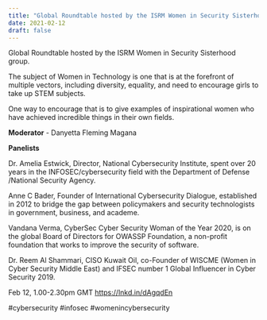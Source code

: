 ```yaml
---
title: "Global Roundtable hosted by the ISRM Women in Security Sisterhood group."
date: 2021-02-12
draft: false
---
```



Global Roundtable hosted by the ISRM Women in Security Sisterhood group.

The subject of Women in Technology is one that is at the forefront of multiple vectors, including diversity, equality, and need to encourage girls to take up STEM subjects.

One way to encourage that is to give examples of inspirational women who have achieved incredible things in their own fields.

**Moderator** - Danyetta Fleming Magana

**Panelists**

Dr. Amelia Estwick, Director, National Cybersecurity Institute, spent over 20 years in the INFOSEC/cybersecurity field with the Department of Defense /National Security Agency.

Anne C Bader, Founder of International Cybersecurity Dialogue, established in 2012 to bridge the gap between policymakers and security technologists in government, business, and academe.

Vandana Verma, CyberSec Cyber Security Woman of the Year 2020, is on the global Board of Directors for OWASSP Foundation, a non-profit foundation that works to improve the security of software.

Dr. Reem Al Shammari, CISO Kuwait Oil, co-Founder of WISCME (Women in Cyber Security Middle East) and IFSEC number 1 Global Influencer in Cyber Security 2019.

Feb 12, 1.00-2.30pm GMT
https://lnkd.in/dAgqdEn

#cybersecurity #infosec #womenincybersecurity

